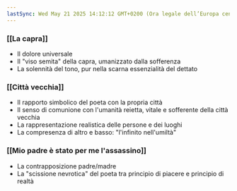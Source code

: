 ```yaml
---
lastSync: Wed May 21 2025 14:12:12 GMT+0200 (Ora legale dell’Europa centrale)
---
```

### [[La capra]]
- Il dolore universale
- Il "viso semita" della capra, umanizzato dalla sofferenza
- La solennità del tono, pur nella scarna essenzialità del dettato

### [[Città vecchia]]
- Il rapporto simbolico del poeta con la propria città
- Il senso di comunione con l'umanità reietta, vitale e sofferente della città vecchia
- La rappresentazione realistica delle persone e dei luoghi
- La compresenza di altro e basso: "l'infinito nell'umiltà"

### [[Mio padre è stato per me l'assassino]]
- La contrapposizione padre/madre
- La "scissione nevrotica" del poeta tra principio di piacere e principio di realtà
